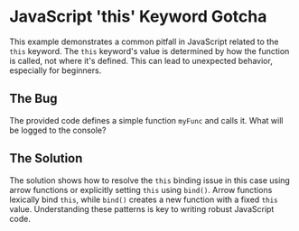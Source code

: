 # JavaScript 'this' Keyword Gotcha
This example demonstrates a common pitfall in JavaScript related to the `this` keyword.  The `this` keyword's value is determined by how the function is called, not where it's defined.  This can lead to unexpected behavior, especially for beginners.

## The Bug
The provided code defines a simple function `myFunc` and calls it. What will be logged to the console?

## The Solution
The solution shows how to resolve the `this` binding issue in this case using arrow functions or explicitly setting `this` using `bind()`. Arrow functions lexically bind `this`, while `bind()` creates a new function with a fixed `this` value.  Understanding these patterns is key to writing robust JavaScript code.